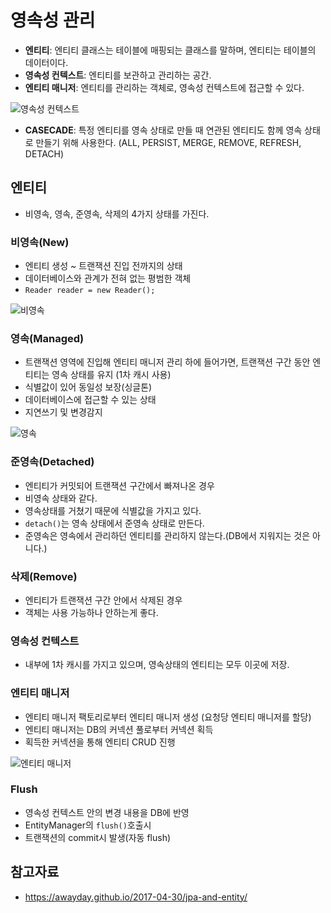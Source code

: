 # 영속성 관리
- **엔티티**: 엔티티 클래스는 테이블에 매핑되는 클래스를 말하며, 엔티티는 테이블의 데이터이다.
- **영속성 컨텍스트**: 엔티티를 보관하고 관리하는 공간.
- **엔티티 매니저**: 엔티티를 관리하는 객체로, 영속성 컨텍스트에 접근할 수 있다.

![영속성 컨텍스트](https://t1.daumcdn.net/cfile/tistory/99CA54415AE4627A2C)

- **CASECADE**: 특정 엔티티를 영속 상태로 만들 때 연관된 엔티티도 함께 영속 상태로 만들기 위해 사용한다. (ALL, PERSIST, MERGE, REMOVE, REFRESH, DETACH)


## 엔티티
- 비영속, 영속, 준영속, 삭제의 4가지 상태를 가진다.

### 비영속(New)
- 엔티티 생성 ~ 트랜잭션 진입 전까지의 상태
- 데이터베이스와 관계가 전혀 없는 평범한 객체
- `Reader reader = new Reader();`

![비영속](https://t1.daumcdn.net/cfile/tistory/254A923D592BBEF11F)

### 영속(Managed)
- 트랜잭션 영역에 진입해 엔티티 매니저 관리 하에 들어가면, 트랜잭션 구간 동안 엔티티는 영속 상태를 유지 (1차 캐시 사용)
- 식별값이 있어 동일성 보장(싱글톤)
- 데이터베이스에 접근할 수 있는 상태
- 지연쓰기 및 변경감지

![영속](https://t1.daumcdn.net/cfile/tistory/21332941592BBF042C)

### 준영속(Detached)
- 엔티티가 커밋되어 트랜잭션 구간에서 빠져나온 경우
- 비영속 상태와 같다.
- 영속상태를 거쳤기 때문에 식별값을 가지고 있다.
- `detach()`는 영속 상태에서 준영속 상태로 만든다.
- 준영속은 영속에서 관리하던 엔티티를 관리하지 않는다.(DB에서 지워지는 것은 아니다.)

### 삭제(Remove)
- 엔티티가 트랜잭션 구간 안에서 삭제된 경우
- 객체는 사용 가능하나 안하는게 좋다.

### 영속성 컨텍스트
- 내부에 1차 캐시를 가지고 있으며, 영속상태의 엔티티는 모두 이곳에 저장.

### 엔티티 매니저
- 엔티티 매니저 팩토리로부터 엔티티 매니저 생성 (요청당 엔티티 매니저를 할당)
- 엔티티 매니저는 DB의 커넥션 풀로부터 커넥션 획득
- 획득한 커넥션을 통해 엔티티 CRUD 진행

![엔티티 매니저](https://user-images.githubusercontent.com/46308949/61238268-3e51b600-a777-11e9-9ec9-de0cce7c1a58.png)

### Flush
- 영속성 컨텍스트 안의 변경 내용을 DB에 반영
- EntityManager의 `flush()`호출시
- 트랜잭션의 commit시 발생(자동 flush)

## 참고자료
- <https://awayday.github.io/2017-04-30/jpa-and-entity/>
